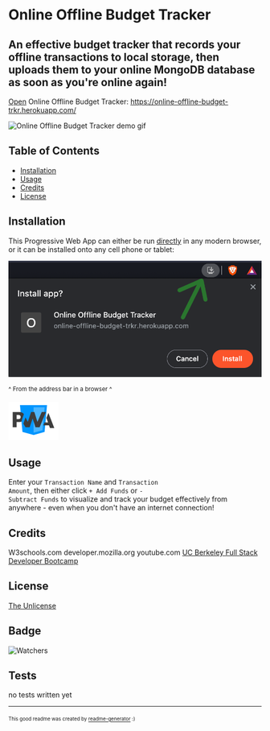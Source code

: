 # Online Offline Budget Tracker

## An effective budget tracker that records your offline transactions to local storage, then uploads them to your online MongoDB database as soon as you're online again!

[Open](https://online-offline-budget-trkr.herokuapp.com/) Online Offline Budget Tracker:
https://online-offline-budget-trkr.herokuapp.com/

![Online Offline Budget Tracker demo gif](./demo_assets/online-offline-budget-tracker_demo.gif)

## Table of Contents

* [Installation](#installation)
* [Usage](#usage)
* [Credits](#credits)
* [License](#license)


## Installation

This Progressive Web App can either be run [directly](https://online-offline-budget-trkr.herokuapp.com/) in any modern browser, or it can be installed onto any cell phone or tablet:

![PWA install](./demo_assets/PWA_install-button.png)


<sup>^ From the address bar in a browser ^ </sup> 


<img src="./demo_assets/PWA_logo.png" alt="drawing" width="100"/>


## Usage 

Enter your <code>Transaction Name</code> and <code>Transaction Amount</code>, then either click <code>+ Add Funds</code> or <code>- Subtract Funds</code> to visualize and track your budget effectively from anywhere - even when you don't have an internet connection!  


## Credits

W3schools.com
developer.mozilla.org
youtube.com
[UC Berkeley Full Stack Developer Bootcamp](https://bootcamp.berkeley.edu/coding/)


## License

[The Unlicense](https://choosealicense.com/licenses/unlicense/)


## Badge

![Watchers](https://img.shields.io/github/watchers/jamesboblak/online-offline-budget-tracker?style=social)


## Tests

no tests written yet

---

<sup><sub> This good readme was created by [readme-generator](https://github.com/jamesboblak/readme-generator) :)</sub></sup>